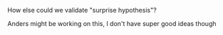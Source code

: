 How else could we validate "surprise hypothesis"? 

Anders might be working on this, I don't have super good ideas though